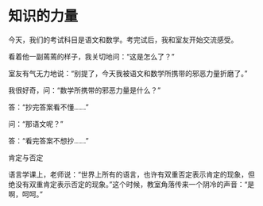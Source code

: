# 知识的力量

今天，我们的考试科目是语文和数学。考完试后，我和室友开始交流感受。 

看着他一副蔫蔫的样子，我关切地问：“这是怎么了？” 

室友有气无力地说：“别提了，今天我被语文和数学所携带的邪恶力量折磨了。” 

我很好奇，问：“数学所携带的邪恶力量是什么？” 

答：“抄完答案看不懂……” 

问：“那语文呢？” 

答：“看完答案不想抄……” 

肯定与否定 

语言学课上，老师说：“世界上所有的语言，也许有双重否定表示肯定的现象，但绝没有双重肯定表示否定的现象。”这个时候，教室角落传来一个阴冷的声音：“是啊，呵呵。”